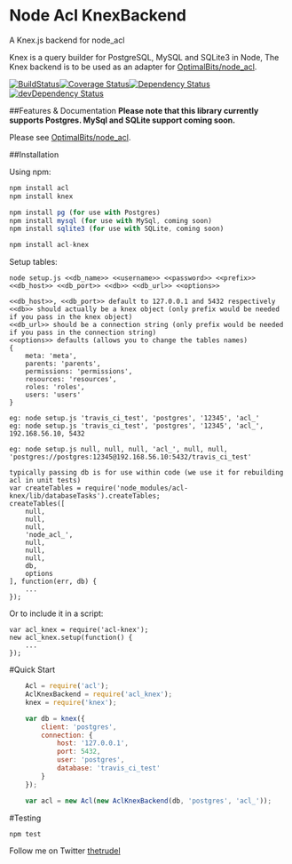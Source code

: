 Node Acl KnexBackend
=============

A Knex.js backend for node_acl

Knex is a query builder for PostgreSQL, MySQL and SQLite3 in Node, The Knex backend is to be used as an adapter for [OptimalBits/node_acl](https://github.com/OptimalBits/node_acl).

[![BuildStatus](https://travis-ci.org/christophertrudel/node_acl_knex.svg?branch=master)](https://travis-ci.org/christophertrudel/node_acl_knex)[![Coverage Status](https://img.shields.io/coveralls/christophertrudel/node_acl_knex.svg)](https://coveralls.io/r/christophertrudel/node_acl_knex)[![Dependency Status](https://david-dm.org/christophertrudel/node_acl_knex.svg)](https://david-dm.org/christophertrudel/node_acl_knex)[![devDependency Status](https://david-dm.org/christophertrudel/node_acl_knex/dev-status.svg)](https://david-dm.org/christophertrudel/node_acl_knex#info=devDependencies)

##Features & Documentation
**Please note that this library currently supports Postgres. MySql and SQLite support coming soon.**

Please see [OptimalBits/node_acl](https://github.com/OptimalBits/node_acl).


##Installation

Using npm:

```javascript
npm install acl
npm install knex

npm install pg (for use with Postgres)
npm install mysql (for use with MySql, coming soon)
npm install sqlite3 (for use with SQLite, coming soon)

npm install acl-knex
```

Setup tables:
```
node setup.js <<db_name>> <<username>> <<password>> <<prefix>> <<db_host>> <<db_port>> <<db>> <<db_url>> <<options>>

<<db_host>>, <<db_port>> default to 127.0.0.1 and 5432 respectively
<<db>> should actually be a knex object (only prefix would be needed if you pass in the knex object)
<<db_url>> should be a connection string (only prefix would be needed if you pass in the connection string)
<<options>> defaults (allows you to change the tables names)
{
	meta: 'meta',
	parents: 'parents',
	permissions: 'permissions',
	resources: 'resources',
	roles: 'roles',
	users: 'users'
}

eg: node setup.js 'travis_ci_test', 'postgres', '12345', 'acl_'
eg: node setup.js 'travis_ci_test', 'postgres', '12345', 'acl_', 192.168.56.10, 5432

eg: node setup.js null, null, null, 'acl_', null, null, 'postgres://postgres:12345@192.168.56.10:5432/travis_ci_test'

typically passing db is for use within code (we use it for rebuilding acl in unit tests)
var createTables = require('node_modules/acl-knex/lib/databaseTasks').createTables;
createTables([
	null,
	null,
	null,
	'node_acl_',
	null,
	null,
	null,
	db,
	options
], function(err, db) {
	...
});

```

Or to include it in a script:
```
var acl_knex = require('acl-knex');
new acl_knex.setup(function() {
	...
});
```



#Quick Start
```javascript
	Acl = require('acl');
	AclKnexBackend = require('acl_knex');
	knex = require('knex');

	var db = knex({
		client: 'postgres',
		connection: {
			host: '127.0.0.1',
			port: 5432,
			user: 'postgres',
			database: 'travis_ci_test'
		}
	});

	var acl = new Acl(new AclKnexBackend(db, 'postgres', 'acl_'));
```

#Testing
```javascript
npm test
```

Follow me on Twitter [thetrudel](http://twitter.com/thetrudel)
